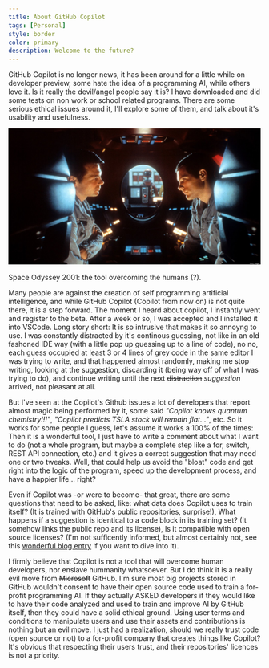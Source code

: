 ```yaml
---
title: About GitHub Copilot
tags: [Personal]
style: border
color: primary
description: Welcome to the future?
---
```


GitHub Copilot is no longer news, it has been around for a little while on developer preview, some hate the idea of a programming AI, while others love it. Is it really the
devil/angel people say it is? I have downloaded and did some tests on non work or school related programs. There are some serious ethical issues around it, I'll explore some
of them, and talk about it's usability and usefulness. 

![Space Odyssey 2001](/assets/img/hal.png "Space Odyssey 2001")
<p class="caption">
    Space Odyssey 2001: the tool overcoming the humans (?).
</p>

Many people are against the creation of self programming artificial intelligence, and while GitHub Copilot (Copilot from now on) is not quite there, it is a step forward.
The moment I heard about copilot, I instantly went and register to the beta. After a week or so, I was accepted and I installed it into VSCode. Long story short: It is so
intrusive that makes it so annoyng to use. I was constantly distracted by it's continous guessing, not like in an old fashoned IDE way (with a little pop up guessing up 
to a line of code), no no, each guess occupied at least 3 or 4 lines of grey code in the same editor I was trying to write, and that happened almost randomly, making me
stop writing, looking at the suggestion, discarding it (being way off of what I was trying to do), and continue writing until the next ~~distraction~~ *suggestion* arrived, 
not pleasant at all.

But I've seen at the Copilot's Github issues a lot of developers that report almost magic being performed by it, some said *"Copilot knows quantum chemistry!!!"*, *"Copilot
predicts TSLA stock will remain flat..."*, etc. So it works for some people I guess, let's assume it works a 100% of the times: Then it is  a wonderful tool, I just have to
write a comment about what I want to do (not a whole program, but maybe a complete step like a for, switch, REST API connection, etc.) and it gives a correct suggestion that may 
need one or two tweaks. Well, that could help us avoid the "bloat" code and get right into the logic of the program, speed up the development process, and have a happier life...
right? 

Even if Copilot was -or were to become- that great, there are some questions that need to be asked, like: what data does Copilot uses to train itself? (It is trained with GitHub's
public repositories, surprise!), What happens if a suggestion is identical to a code block in its training set? (It somehow links the public repo and its license), Is it
compatible with open source licenses? (I'm not sufficently informed, but almost certainly not, see this [wonderful blog entry](https://zephyrtronium.github.io/articles/copilot.html) if 
you want to dive into it).

I firmly believe that Copilot is not a tool that will overcome human developers, nor enslave hummanity whatsoever. But I do think it is a really evil move from ~~Microsoft~~ 
GitHub. I'm sure most big projects stored in GitHub wouldn't consent to have their open source code used to train a for-profit programming AI. If they actually ASKED developers
if they would like to have their code analyzed and used to train and improve AI by GitHub itself, then they could have a solid ethical ground. Using user terms and conditions 
to manipulate users and use their assets and contributions is nothing but an evil move. I just had a realization, should we really trust code (open source or not) to a for-profit 
company that creates things like Copilot? It's obvious that respecting their users trust, and their repositories' licences is not a priority.
